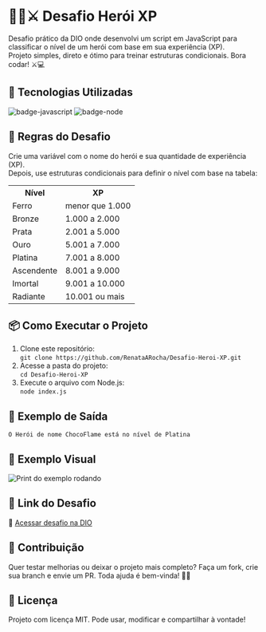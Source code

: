 <h1>🧙‍♂️⚔️ Desafio Herói XP</h1>

<p>
Desafio prático da DIO onde desenvolvi um script em JavaScript para classificar o nível de um herói com base em sua experiência (XP).<br>
Projeto simples, direto e ótimo para treinar estruturas condicionais. Bora codar! ⚔️💻
</p>

<h2>🚀 Tecnologias Utilizadas</h2>
<p>
  <img src="https://img.shields.io/badge/JavaScript-F7DF1E?style=for-the-badge&logo=javascript&logoColor=black" alt="badge-javascript"/>
  <img src="https://img.shields.io/badge/Node.js-339933?style=for-the-badge&logo=nodedotjs&logoColor=white" alt="badge-node"/>
</p>

<h2>📌 Regras do Desafio</h2>
<p>
Crie uma variável com o nome do herói e sua quantidade de experiência (XP).<br>
Depois, use estruturas condicionais para definir o nível com base na tabela:
</p>

<table>
  <tr><th>Nível</th><th>XP</th></tr>
  <tr><td>Ferro</td><td>menor que 1.000</td></tr>
  <tr><td>Bronze</td><td>1.000 a 2.000</td></tr>
  <tr><td>Prata</td><td>2.001 a 5.000</td></tr>
  <tr><td>Ouro</td><td>5.001 a 7.000</td></tr>
  <tr><td>Platina</td><td>7.001 a 8.000</td></tr>
  <tr><td>Ascendente</td><td>8.001 a 9.000</td></tr>
  <tr><td>Imortal</td><td>9.001 a 10.000</td></tr>
  <tr><td>Radiante</td><td>10.001 ou mais</td></tr>
</table>

<h2>📦 Como Executar o Projeto</h2>
<ol>
  <li>Clone este repositório: <br><code>git clone https://github.com/RenataARocha/Desafio-Heroi-XP.git</code></li>
  <li>Acesse a pasta do projeto: <br><code>cd Desafio-Heroi-XP</code></li>
  <li>Execute o arquivo com Node.js: <br><code>node index.js</code></li>
</ol>

<h2>🧾 Exemplo de Saída</h2>
<pre><code>O Herói de nome ChocoFlame está no nível de Platina</code></pre>

<h2>📸 Exemplo Visual</h2>
<p>
  <img src="https://github.com/user-attachments/assets/2a16948b-1685-4b27-9120-9e4aefca6016" alt="Print do exemplo rodando"/>
</p>

<h2>🔗 Link do Desafio</h2>
<p>
📍 <a href="https://web.dio.me" target="_blank">Acessar desafio na DIO</a> <!-- Substitua com o link certo depois -->
</p>

<h2>🤝 Contribuição</h2>
<p>
Quer testar melhorias ou deixar o projeto mais completo? Faça um fork, crie sua branch e envie um PR. Toda ajuda é bem-vinda! 💪😊
</p>

<h2>📜 Licença</h2>
<p>
Projeto com licença MIT. Pode usar, modificar e compartilhar à vontade!
</p>
